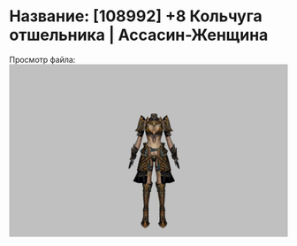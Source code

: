 # Название: [108992] +8 Кольчуга отшельника | Ассасин-Женщина

Просмотр файла:
![p070033.png](p070033.png)